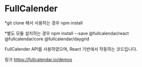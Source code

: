 # FullCalender

*git clone 해서 사용하는 경우
npm install

*별도 모듈 설치하는 경우
npm install --save @fullcalendar/react @fullcalendar/core @fullcalendar/daygrid

FullCalender API를 사용하였으며, React 기반에서 작동하는 코드입니다.

링크
https://fullcalendar.io/demos
